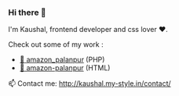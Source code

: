### Hi there 👋

I'm Kaushal, frontend developer and css lover :heart:.

Check out some of my work :

- [:book: amazon_palanpur](https://github.com/KaushalBhatol/amazon_palanpur) (PHP)
- [:closed_book: amazon-palanpur](https://github.com/KaushalBhatol/amazon-palanpur-html) (HTML)

📫 Contact me: http://kaushal.my-style.in/contact/
